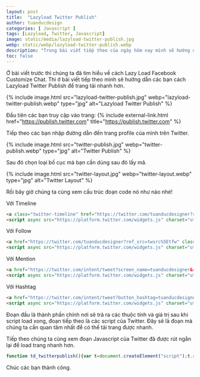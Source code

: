 ```yaml
---
layout: post
title:  "Lazyload Twitter Publish"
author: tuanducdesign
categories: [ Javascript ]
tags: [Lazyload, Twitter, Javascript]
image: static/media/lazyload-twitter-publish.jpg
webp: static/webp/lazyload-twitter-publish.webp
description: "Trong bài viết tiếp theo của ngày hôm nay mình sẽ hướng dẫn các bạn cách Lazyload script của Twitter để tải trang nhanh hơn."
toc: false
---
```


Ở bài viết trước thì chúng ta đã tìm hiểu về cách Lazy Load Facebook Customize Chat. Thì ở bài viết tiếp theo mình sẽ hướng dẫn các bạn cách Lazyload Twitter Publish để trang tải nhanh hơn.

{% include image.html src="lazyload-twitter-publish.jpg" webp="lazyload-twitter-publish.webp" type="jpg" alt="Lazyload Twitter Publish" %}

Đầu tiên các bạn truy cập vào trang: {% include external-link.html href="https://publish.twitter.com" title="https://publish.twitter.com" %}

Tiếp theo các bạn nhập đường dẫn đến trang profile của mình trên Twitter.

{% include image.html src="twitter-publish.jpg" webp="twitter-publish.webp" type="jpg" alt="Twitter Publish" %}

Sau đó chọn loại bố cục mà bạn cần dùng sau đó lấy mã.

{% include image.html src="twitter-layout.jpg" webp="twitter-layout.webp" type="jpg" alt="Twitter Layout" %}

Rồi bây giờ chúng ta cùng xem cấu trúc đoạn code nó như nào nhé!

Với Timeline

```html
<a class="twitter-timeline" href="https://twitter.com/tuanducdesigner?ref_src=twsrc%5Etfw">Tweets by tuanducdesigner</a>
<script async src="https://platform.twitter.com/widgets.js" charset="utf-8"></script>
```

Với Follow

```html
<a href="https://twitter.com/tuanducdesigner?ref_src=twsrc%5Etfw" class="twitter-follow-button" data-show-count="false">Follow @tuanducdesigner</a>
<script async src="https://platform.twitter.com/widgets.js" charset="utf-8"></script>
```

Với Mention

```html
<a href="https://twitter.com/intent/tweet?screen_name=tuanducdesigner&ref_src=twsrc%5Etfw" class="twitter-mention-button" data-show-count="false">Tweet to @tuanducdesigner</a>
<script async src="https://platform.twitter.com/widgets.js" charset="utf-8"></script>
```

Với Hashtag

```html
<a href="https://twitter.com/intent/tweet?button_hashtag=tuanducdesigner&ref_src=twsrc%5Etfw" class="twitter-hashtag-button" data-show-count="false">Tweet #tuanducdesigner</a>
<script async src="https://platform.twitter.com/widgets.js" charset="utf-8"></script>
```

Đoạn đầu là thành phần chính nơi sẽ trả ra các thuộc tính và giá trị sau khi script load xong, đoạn tiếp theo là các script của Twitter. Đây sẽ là đoạn mà chúng ta cần quan tâm nhất để có thể tải trang được nhanh.

Tiếp theo chúng ta cùng xem đoạn Javascript của Twitter đã được rút ngắn lại để load trang nhanh hơn.

```javascript
function td_twitterpublish(){var t=document.createElement("script");t.async=!0,t.defer=!0,t.src="https://platform.twitter.com/widgets.js",document.body.appendChild(t)}window.addEventListener?window.addEventListener("load",td_twitterpublish,!1):window.attachEvent?window.attachEvent("onload",td_twitterpublish):window.onload=td_twitterpublish;
```

Chúc các bạn thành công.

